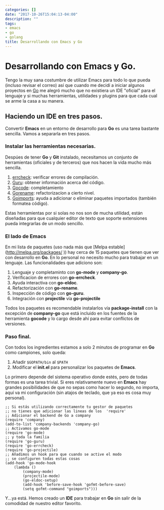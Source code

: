 ```yaml
---
categories: []
date: "2017-10-26T15:04:13-04:00"
description: ""
tags:
- emacs
- go
- golang
title: Desarrollando con Emacs y Go
---
```


# Desarrollando con Emacs y Go.

Tengo la muy sana costumbre de utilizar Emacs para todo lo que pueda (incluso
revisar el correo) así que cuando me decidí a iniciar algunos proyectos en
[Go](https://golang.org ) me alegró mucho que no existiera un IDE "oficial" para
el lenguaje y si muchas herramientas, utilidades y plugins para que cada cual se
arme la casa a su manera.


## Haciendo un IDE en tres pasos.

Convertir **Emacs** en un entorno de desarrollo para **Go** es una tarea bastante
sencilla. Vamos a separarla en tres pasos.

### Instalar las herramientas necesarias.

Despúes de tener **Go** y **Git** instalado, necesitamos un conjunto de herramientas
(oficiales y de terceros) que nos hacen la vida mucho más sencilla.

1. [errcheck](http://github.com/kisielk/errcheck ): verificar errores de compilación.
2. [Guru](http://golang.com/x/tools/cmd/guru ): obtener información acerca del código.
3. [Gocode](http://github.com/nsf/gocode ): completamiento
4. [Gorename](http://golang.org/x/tools/cmd/gorename ): refactorizacíon a cierto
   nivel.
4. [Goimports](http://golang.org/x/tools/cmd/goimports ): ayuda a adicionar o
    eliminar paquetes importados (también formatea código).

Estas herramientas por si solas no nos son de mucha utilidad, están diseñadas
para que cualquier editor de texto que soporte extensiones pueda integrarlas de
un modo sencillo.


### El lado de Emacs

En mi lista de paquetes (uso nada más que [Melpa estable]
(http://melpa.org/packages/ )) hay cerca de 15 paquetes que tienen que ver con
desarrollo en **Go**. En lo personal no necesito mucho para trabajar en un
lenguaje. Las funcionalidades que adiciono son:

1. Lenguaje y completaminto con **go-mode** y **company-go**.
2. Verificacíon de errores con **go-errcheck**.
3. Ayuda interactiva con **go-eldoc**.
4. Refactorización con **go-rename**.
5. Inspección de código con **go-guru**.
6. Integración con **projectile** vía **go-projectile**

Todos los paquetes es recomendable instalarlos vía **package-install** con la excepción de **company-go** que está incluido en los fuentes de la herramienta **gocode** y lo cargo desde ahí para evitar conflictos de versiones.

### Paso final.

Con todos los ingredientes estamos a solo 2 minutos de programar en **Go** como
campiones, solo queda:

1. Añadir `$GOPATH/bin` al `$PATH`
2. Modificar el **init.el** para personalizar los paquetes de **Emacs**.

Lo primero depende del sistema operativo donde estés, pero de todas formas es
una tarea trivial. Si eres relativamente nuevo en **Emacs** hay grandes
posibilidades de que no sepas como hacer lo segundo, no importa, aquí va mi
configuración (sin atajos de teclado, que ya eso es cosa muy personal).

```emacs-lisp
;; Si estás utilizando correctamente tu gestor de paquetes
;; no tienes que adicionar las lineas de los  'require'
;; Adicionar el backend de Go a company
(require 'company)
(add-to-list 'company-backends 'company-go)
;; Activamos go-mode
(require 'go-mode)
;; y toda la familia
(require 'go-guru)
(require 'go-errcheck)
(require 'go-projectile)
;; Añadimos un hook para que cuando se active el modo
;; se configuren todas estas cosas
(add-hook 'go-mode-hook
    (lambda ()
        (company-mode)
        (projectile-mode)
        (go-eldoc-setup)
        (add-hook 'before-save-hook 'gofmt-before-save)
        (setq gofmt-command "goimports")))

```

Y...ya está. Hemos creado un **IDE** para trabajar en **Go** sin salir de la
comodidad de nuestro editor favorito.
